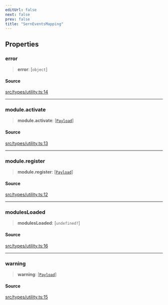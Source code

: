 ```yaml
---
editUrl: false
next: false
prev: false
title: "SernEventsMapping"
---
```


## Properties

### error

> **error**: [`object`]

#### Source

[src/types/utility.ts:14](https://github.com/sern-handler/handler/blob/792015a64e1ac30998977267c7e6c05bfc6f8195/src/types/utility.ts#L14)

***

### module.activate

> **module.activate**: [[`Payload`](/v4/api/type-aliases/payload/)]

#### Source

[src/types/utility.ts:13](https://github.com/sern-handler/handler/blob/792015a64e1ac30998977267c7e6c05bfc6f8195/src/types/utility.ts#L13)

***

### module.register

> **module.register**: [[`Payload`](/v4/api/type-aliases/payload/)]

#### Source

[src/types/utility.ts:12](https://github.com/sern-handler/handler/blob/792015a64e1ac30998977267c7e6c05bfc6f8195/src/types/utility.ts#L12)

***

### modulesLoaded

> **modulesLoaded**: [`undefined?`]

#### Source

[src/types/utility.ts:16](https://github.com/sern-handler/handler/blob/792015a64e1ac30998977267c7e6c05bfc6f8195/src/types/utility.ts#L16)

***

### warning

> **warning**: [[`Payload`](/v4/api/type-aliases/payload/)]

#### Source

[src/types/utility.ts:15](https://github.com/sern-handler/handler/blob/792015a64e1ac30998977267c7e6c05bfc6f8195/src/types/utility.ts#L15)
